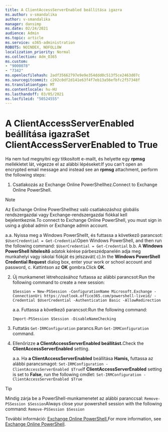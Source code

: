 ```yaml
---
title: A ClientAccessServerEnabled beállítása igazra
ms.author: v-smandalika
author: v-smandalika
manager: dansimp
ms.date: 02/24/2021
audience: Admin
ms.topic: article
ms.service: o365-administration
ROBOTS: NOINDEX, NOFOLLOW
localization_priority: Normal
ms.collection: Adm_O365
ms.custom:
- "9000078"
- "7342"
ms.openlocfilehash: 2adf35662797e9e9e354ddd0c513f5ce2463d07c
ms.sourcegitcommit: c202c0df2d141e63f4f7eb13a56efbfc2f57348f
ms.translationtype: MT
ms.contentlocale: hu-HU
ms.lasthandoff: 03/05/2021
ms.locfileid: "50524555"
---
```

# <a name="set-clientaccessserverenabled-to-true"></a><span data-ttu-id="941d9-102">A ClientAccessServerEnabled beállítása igazra</span><span class="sxs-lookup"><span data-stu-id="941d9-102">Set ClientAccessServerEnabled to True</span></span>

<span data-ttu-id="941d9-103">Ha nem tud megnyitni egy titkosított e-mailt, és helyette egy **rpmsg** mellékletet lát, végezze el az alábbi lépéseket:</span><span class="sxs-lookup"><span data-stu-id="941d9-103">If you can't open an encrypted email message and instead see an **rpmsg** attachment, perform the following steps:</span></span>

1. <span data-ttu-id="941d9-104">Csatlakozás az Exchange Online PowerShellhez.</span><span class="sxs-lookup"><span data-stu-id="941d9-104">Connect to Exchange Online PowerShell.</span></span>

> [!NOTE]
> <span data-ttu-id="941d9-105">Az Exchange Online PowerShellhez való csatlakozáshoz globális rendszergazdai vagy Exchange-rendszergazdai fiókkal kell bejelentkeznie.</span><span class="sxs-lookup"><span data-stu-id="941d9-105">To connect to Exchange Online PowerShell, you must sign in using a global admin or Exchange admin account.</span></span>

   <span data-ttu-id="941d9-106">a.</span><span class="sxs-lookup"><span data-stu-id="941d9-106">a.</span></span> <span data-ttu-id="941d9-107">Nyissa meg a Windows PowerShellt, és futtassa a következő parancsot: `$UserCredential = Get-Credential`</span><span class="sxs-lookup"><span data-stu-id="941d9-107">Open Windows PowerShell, and then run the following command: `$UserCredential = Get-Credential`</span></span>
<span data-ttu-id="941d9-108">b.</span><span class="sxs-lookup"><span data-stu-id="941d9-108">b.</span></span> <span data-ttu-id="941d9-109">A **Windows PowerShell hitelesítő** adatok kérése párbeszédpanelén adja meg munkahelyi vagy iskolai fiókját és jelszavát( c).</span><span class="sxs-lookup"><span data-stu-id="941d9-109">In the **Windows PowerShell Credential Request** dialog box, enter your work or school account and password, c.</span></span> <span data-ttu-id="941d9-110">Kattintson az **OK** gombra.</span><span class="sxs-lookup"><span data-stu-id="941d9-110">Click **OK**.</span></span> 

2. <span data-ttu-id="941d9-111">Új munkamenet létrehozásához futtassa az alábbi parancsot:</span><span class="sxs-lookup"><span data-stu-id="941d9-111">Run the following command to create a new session:</span></span>

    `$Session = New-PSSession -ConfigurationName Microsoft.Exchange -ConnectionUri https://outlook.office365.com/powershell-liveid/ -Credential $UserCredential -Authentication Basic -AllowRedirection`

    <span data-ttu-id="941d9-112">a.</span><span class="sxs-lookup"><span data-stu-id="941d9-112">a.</span></span> <span data-ttu-id="941d9-113">Futtassa a következő parancsot:</span><span class="sxs-lookup"><span data-stu-id="941d9-113">Run the following command:</span></span>
    
    `Import-PSSession $Session -DisableNameChecking`

3. <span data-ttu-id="941d9-114">Futtatás `Get-IRMConfiguration` parancs.</span><span class="sxs-lookup"><span data-stu-id="941d9-114">Run `Get-IRMConfiguration` command.</span></span>

4. <span data-ttu-id="941d9-115">Ellenőrizze **a ClientAccessServerEnabled beállítást.**</span><span class="sxs-lookup"><span data-stu-id="941d9-115">Check the **ClientAccessServerEnabled** setting.</span></span> 

    <span data-ttu-id="941d9-116">a.</span><span class="sxs-lookup"><span data-stu-id="941d9-116">a.</span></span> <span data-ttu-id="941d9-117">Ha **a ClientAccessServerEnabled** beállítása **Hamis,** futtassa az alábbi parancsmagot: `Set-IRMConfiguration -ClientAccessServerEnabled $True`</span><span class="sxs-lookup"><span data-stu-id="941d9-117">If **ClientAccessServerEnabled** setting is set to **False**, run the following cmdlet: `Set-IRMConfiguration -ClientAccessServerEnabled $True`</span></span>

> [!TIP]
> <span data-ttu-id="941d9-118">Mindig zárja be a PowerShell-munkamenetet az alábbi paranccsal: `Remove-PSSession $Session`</span><span class="sxs-lookup"><span data-stu-id="941d9-118">Always close your powershell session with the following command: `Remove-PSSession $Session`</span></span>

<span data-ttu-id="941d9-119">További információ: [Exchange Online PowerShell.](https://docs.microsoft.com/powershell/exchange/connect-to-exchange-online-powershell)</span><span class="sxs-lookup"><span data-stu-id="941d9-119">For more information, see [Exchange Online PowerShell](https://docs.microsoft.com/powershell/exchange/connect-to-exchange-online-powershell).</span></span>

